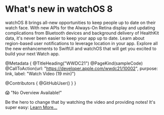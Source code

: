 # What's new in watchOS 8

watchOS 8 brings all-new opportunities to keep people up to date on their watch face. With new APIs for the Always-On Retina display and updating complications from Bluetooth devices and background delivery of HealthKit data, it's never been easier to keep your app up to date. Learn about region-based user notifications to leverage location in your app. Explore all the new enhancements to SwiftUI and watchOS that will get you excited to build your next Watch app.

@Metadata {
   @TitleHeading("WWDC21")
   @PageKind(sampleCode)
   @CallToAction(url: "https://developer.apple.com/wwdc21/10002", purpose: link, label: "Watch Video (19 min)")

   @Contributors {
      @GitHubUser(<replace this with your GitHub handle>)
   }
}

😱 "No Overview Available!"

Be the hero to change that by watching the video and providing notes! It's super easy:
 [Learn More…](https://wwdcnotes.github.io/WWDCNotes/documentation/wwdcnotes/contributing)
